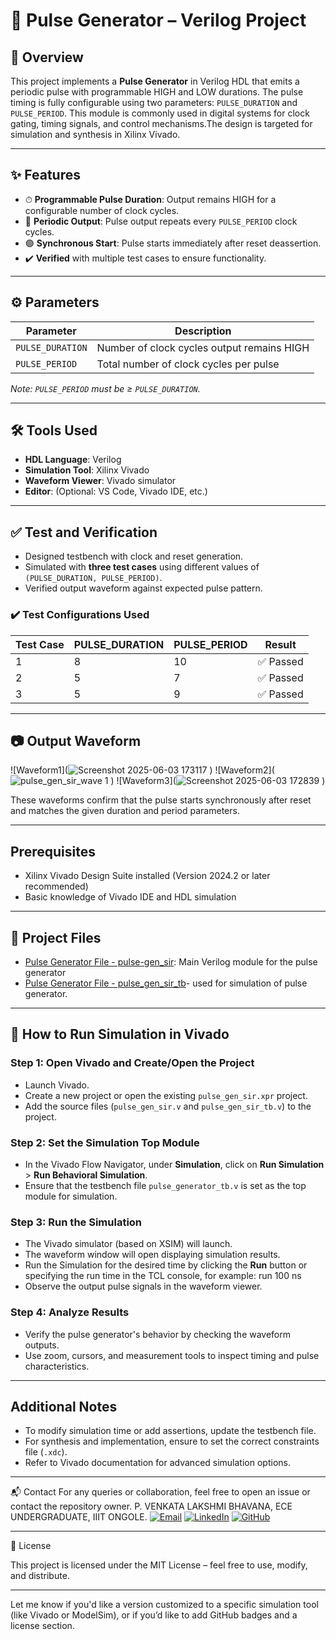 # 🔁 Pulse Generator – Verilog Project

## 📖 Overview

This project implements a **Pulse Generator** in Verilog HDL that emits a periodic pulse with programmable HIGH and LOW durations. The pulse timing is fully configurable using two parameters: `PULSE_DURATION` and `PULSE_PERIOD`. This module is commonly used in digital systems for clock gating, timing signals, and control mechanisms.The design
 is targeted for simulation and synthesis in Xilinx Vivado.

---

## ✨ Features

- ⏱ **Programmable Pulse Duration**: Output remains HIGH for a configurable number of clock cycles.
- 🔁 **Periodic Output**: Pulse output repeats every `PULSE_PERIOD` clock cycles.
- 🟢 **Synchronous Start**: Pulse starts immediately after reset deassertion.
- ✔️ **Verified** with multiple test cases to ensure functionality.

---

## ⚙️ Parameters

| Parameter         | Description                                      |
|------------------|--------------------------------------------------|
| `PULSE_DURATION` | Number of clock cycles output remains HIGH       |
| `PULSE_PERIOD`   | Total number of clock cycles per pulse           |

*Note: `PULSE_PERIOD` must be ≥ `PULSE_DURATION`.*

---

## 🛠 Tools Used

- **HDL Language**: Verilog
- **Simulation Tool**: Xilinx Vivado
- **Waveform Viewer**: Vivado simulator
- **Editor**: (Optional: VS Code, Vivado IDE, etc.)

---

## ✅ Test and Verification

- Designed testbench with clock and reset generation.
- Simulated with **three test cases** using different values of `(PULSE_DURATION, PULSE_PERIOD)`.
- Verified output waveform against expected pulse pattern.

### ✔️ Test Configurations Used

| Test Case | PULSE_DURATION | PULSE_PERIOD | Result    |
|-----------|----------------|---------------|-----------|
| 1         | 8              | 10            | ✅ Passed |
| 2         | 5              | 7             | ✅ Passed |
| 3         | 5              | 9             | ✅ Passed |

---

## 📷 Output Waveform

![Waveform1](![Screenshot 2025-06-03 173117](https://github.com/user-attachments/assets/3831daec-47f6-4d21-96db-980c0048b2d8)
)
![Waveform2](![pulse_gen_sir_wave 1](https://github.com/user-attachments/assets/b7ee84b7-3fd6-4544-9793-587391a0f667)
)
![Waveform3](![Screenshot 2025-06-03 172839](https://github.com/user-attachments/assets/12b7954f-fe8a-4be3-942d-572e9b412076)
)

These waveforms confirm that the pulse starts synchronously after reset and matches the given duration and period parameters.

---

 ## Prerequisites
- Xilinx Vivado Design Suite installed (Version 2024.2 or later recommended)
- Basic knowledge of Vivado IDE and HDL simulation

---
  ## 📂 Project Files

- [Pulse Generator File - pulse-gen_sir](https://github.com/caprizz08/BHAVANA_8105/blob/main/PULSE%20GENERATOR/pulse-gen_sir): Main Verilog module for the pulse generator
- [Pulse Generator File - pulse_gen_sir_tb](https://github.com/caprizz08/BHAVANA_8105/blob/04dde9301b9ee86ea4ca764a6b74308b12a9142b/PULSE%20GENERATOR/pulse_gen_sir_tb)- used for simulation of pulse generator.
---

## 🚀 How to Run Simulation in Vivado

### Step 1: Open Vivado and Create/Open the Project
- Launch Vivado.
- Create a new project or open the existing `pulse_gen_sir.xpr` project.
- Add the source files (`pulse_gen_sir.v` and `pulse_gen_sir_tb.v`) to the project.

### Step 2: Set the Simulation Top Module
- In the Vivado Flow Navigator, under **Simulation**, click on **Run Simulation** > **Run Behavioral Simulation**.
- Ensure that the testbench file `pulse_generator_tb.v` is set as the top module for simulation.

### Step 3: Run the Simulation
- The Vivado simulator (based on XSIM) will launch.
- The waveform window will open displaying simulation results.
- Run the Simulation for the desired time by clicking the **Run** button or specifying the run time in the TCL console, for example:
run 100 ns
- Observe the output pulse signals in the waveform viewer.

### Step 4: Analyze Results
- Verify the pulse generator's behavior by checking the waveform outputs.
- Use zoom, cursors, and measurement tools to inspect timing and pulse characteristics.

---
## Additional Notes
- To modify simulation time or add assertions, update the testbench file.
- For synthesis and implementation, ensure to set the correct constraints file (`.xdc`).
- Refer to Vivado documentation for advanced simulation options.

---

📬 Contact
For any queries or collaboration, feel free to open an issue or contact the repository owner.
P. VENKATA LAKSHMI BHAVANA, ECE UNDERGRADUATE, IIIT ONGOLE.
[![Email](https://img.shields.io/badge/Email-bhavanapuckakayala@gmail.com-blue?logo=gmail&logoColor=white)](mailto:bhavanapuckakayala@gmail.com)
[![LinkedIn](https://img.shields.io/badge/LinkedIn-View_Profile-blue?logo=linkedin)](https://surl.li/cftmdh)
[![GitHub](https://img.shields.io/badge/GitHub-caprizz08-181717?logo=github)](https://github.com/caprizz08)

---

📄 License

This project is licensed under the MIT License – feel free to use, modify, and distribute.

---

Let me know if you'd like a version customized to a specific simulation tool (like Vivado or ModelSim), or if you’d like to add GitHub badges and a license section.
